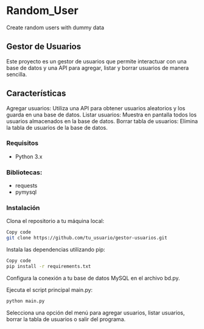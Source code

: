 # Random_User
Create random users with dummy data

## Gestor de Usuarios ##
Este proyecto es un gestor de usuarios que permite interactuar con una base de datos y una API para agregar, listar y borrar usuarios de manera sencilla.

## Características ##
Agregar usuarios: Utiliza una API para obtener usuarios aleatorios y los guarda en una base de datos.
Listar usuarios: Muestra en pantalla todos los usuarios almacenados en la base de datos.
Borrar tabla de usuarios: Elimina la tabla de usuarios de la base de datos.
### Requisitos ###
- Python 3.x
### Bibliotecas: ###
- requests
- pymysql
### Instalación ###
Clona el repositorio a tu máquina local:

```bash
Copy code
git clone https://github.com/tu_usuario/gestor-usuarios.git
```
Instala las dependencias utilizando pip:
```bash
Copy code
pip install -r requirements.txt
```
Configura la conexión a tu base de datos MySQL en el archivo bd.py.

Ejecuta el script principal main.py:
```bash
python main.py
```

Selecciona una opción del menú para agregar usuarios, listar usuarios, borrar la tabla de usuarios o salir del programa.

